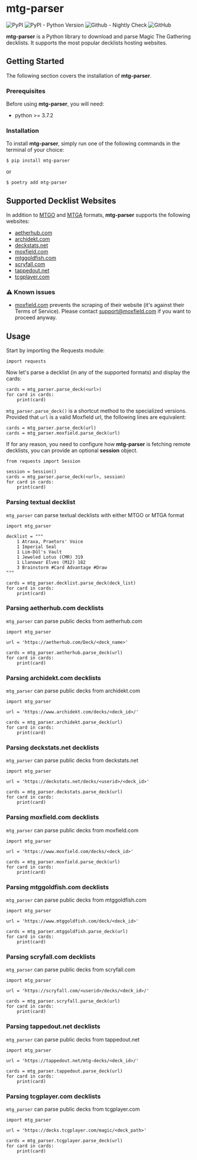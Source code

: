 # mtg-parser

![PyPI](https://img.shields.io/pypi/v/mtg-parser)
![PyPI - Python Version](https://img.shields.io/pypi/pyversions/mtg-parser)
![Github - Nightly Check](https://img.shields.io/github/actions/workflow/status/lheyberger/mtg-parser/nightly.yaml?label=Nightly%20check)
![GitHub](https://img.shields.io/github/license/lheyberger/mtg-parser)

**mtg-parser** is a Python library to download and parse Magic The Gathering decklists. It supports the most popular decklists hosting websites.

## Getting Started

The following section covers the installation of **mtg-parser**.

### Prerequisites

Before using **mtg-parser**, you will need:
- python >= 3.7.2

### Installation

To install **mtg-parser**, simply run one of the following commands in the terminal of your choice:

	$ pip install mtg-parser

or

	$ poetry add mtg-parser

## Supported Decklist Websites

In addition to [MTGO](mtgo.com) and [MTGA](magic.wizards.com/mtgarena) formats, **mtg-parser** supports the following websites:
- [aetherhub.com](aetherhub.com)
- [archidekt.com](archidekt.com)
- [deckstats.net](deckstats.net)
- [moxfield.com](moxfield.com)
- [mtggoldfish.com](mtggoldfish.com)
- [scryfall.com](scryfall.com)
- [tappedout.net](tappedout.net)
- [tcgplayer.com](tcgplayer.com)

### ⚠️ Known issues

- [moxfield.com](moxfield.com) prevents the scraping of their website (it's against their Terms of Service). Please contact support@moxfield.com if you want to proceed anyway.

## Usage

Start by importing the Requests module:

	import requests

Now let's parse a decklist (in any of the supported formats) and display the cards:

	cards = mtg_parser.parse_deck(<url>)
	for card in cards:
		print(card)

`mtg_parser.parse_deck()` is a shortcut method to the specialized versions.
Provided that `url` is a valid Moxfield url, the following lines are equivalent:

	cards = mtg_parser.parse_deck(url)
	cards = mtg_parser.moxfield.parse_deck(url)

If for any reason, you need to configure how **mtg-parser** is fetching remote decklists, you can provide an optional **session** object.

	from requests import Session
	
	session = Session()
	cards = mtg_parser.parse_deck(<url>, session)
	for card in cards:
		print(card)

### Parsing textual decklist

`mtg_parser` can parse textual decklists with either MTGO or MTGA format

	import mtg_parser
	
	decklist = """
		1 Atraxa, Praetors' Voice
		1 Imperial Seal
		1 Lim-Dûl's Vault
		1 Jeweled Lotus (CMR) 319
		1 Llanowar Elves (M12) 182
		3 Brainstorm #Card Advantage #Draw
	"""
	
	cards = mtg_parser.decklist.parse_deck(deck_list)
	for card in cards:
		print(card)

### Parsing aetherhub.com decklists

`mtg_parser` can parse public decks from aetherhub.com

	import mtg_parser
	
	url = 'https://aetherhub.com/Deck/<deck_name>'

	cards = mtg_parser.aetherhub.parse_deck(url)
	for card in cards:
		print(card)


### Parsing archidekt.com decklists

`mtg_parser` can parse public decks from archidekt.com

	import mtg_parser
	
	url = 'https://www.archidekt.com/decks/<deck_id>/'

	cards = mtg_parser.archidekt.parse_deck(url)
	for card in cards:
		print(card)


### Parsing deckstats.net decklists

`mtg_parser` can parse public decks from deckstats.net

	import mtg_parser
	
	url = 'https://deckstats.net/decks/<userid>/<deck_id>'

	cards = mtg_parser.deckstats.parse_deck(url)
	for card in cards:
		print(card)


### Parsing moxfield.com decklists

`mtg_parser` can parse public decks from moxfield.com

	import mtg_parser
	
	url = 'https://www.moxfield.com/decks/<deck_id>'

	cards = mtg_parser.moxfield.parse_deck(url)
	for card in cards:
		print(card)


### Parsing mtggoldfish.com decklists

`mtg_parser` can parse public decks from mtggoldfish.com

	import mtg_parser
	
	url = 'https://www.mtggoldfish.com/deck/<deck_id>'

	cards = mtg_parser.mtggoldfish.parse_deck(url)
	for card in cards:
		print(card)


### Parsing scryfall.com decklists

`mtg_parser` can parse public decks from scryfall.com

	import mtg_parser
	
	url = 'https://scryfall.com/<userid>/decks/<deck_id>/'

	cards = mtg_parser.scryfall.parse_deck(url)
	for card in cards:
		print(card)


### Parsing tappedout.net decklists

`mtg_parser` can parse public decks from tappedout.net

	import mtg_parser
	
	url = 'https://tappedout.net/mtg-decks/<deck_id>/'

	cards = mtg_parser.tappedout.parse_deck(url)
	for card in cards:
		print(card)


### Parsing tcgplayer.com decklists

`mtg_parser` can parse public decks from tcgplayer.com

	import mtg_parser
	
	url = 'https://decks.tcgplayer.com/magic/<deck_path>'

	cards = mtg_parser.tcgplayer.parse_deck(url)
	for card in cards:
		print(card)
